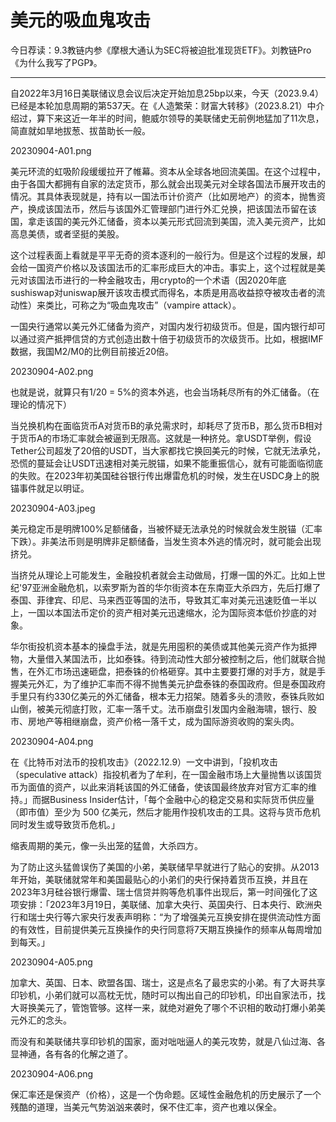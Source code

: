 # 美元的吸血鬼攻击


今日荐读：9.3教链内参《摩根大通认为SEC将被迫批准现货ETF》。刘教链Pro《为什么我写了PGP》。 

---

自2022年3月16日美联储议息会议后决定开始加息25bp以来，今天（2023.9.4）已经是本轮加息周期的第537天。在《人造繁荣：财富大转移》（2023.8.21）中介绍过，算下来这近一年半的时间，鲍威尔领导的美联储史无前例地猛加了11次息，简直就如旱地拔葱、拔苗助长一般。

20230904-A01.png

美元环流的虹吸阶段缓缓拉开了帷幕。资本从全球各地回流美国。在这个过程中，由于各国大都拥有自家的法定货币，那么就会出现美元对全球各国法币展开攻击的情况。其具体表现就是，持有以一国法币计价资产（比如房地产）的资本，抛售资产，换成该国法币，然后与该国外汇管理部门进行外汇兑换，把该国法币留在该国，拿走该国的美元外汇储备，资本以美元形式回流到美国，流入美元资产，比如高息美债，或者坚挺的美股。

这个过程表面上看就是平平无奇的资本逐利的一般行为。但是这个过程的发展，却会给一国资产价格以及该国法币的汇率形成巨大的冲击。事实上，这个过程就是美元对该国法币进行的一种金融攻击，用crypto的一个术语（因2020年底sushiswap对uniswap展开该攻击模式而得名，本质是用高收益掠夺被攻击者的流动性）来类比，可称之为“吸血鬼攻击”（vampire attack）。

一国央行通常以美元外汇储备为资产，对国内发行初级货币。但是，国内银行却可以通过资产抵押信贷的方式创造出数十倍于初级货币的次级货币。比如，根据IMF数据，我国M2/M0的比例目前接近20倍。

20230904-A02.png

也就是说，就算只有1/20 = 5%的资本外逃，也会当场耗尽所有的外汇储备。（在理论的情况下）

当兑换机构在面临货币A对货币B的承兑需求时，却耗尽了货币B，那么货币B相对于货币A的市场汇率就会被逼到无限高。这就是一种挤兑。拿USDT举例，假设Tether公司超发了20倍的USDT，当大家都找它换回美元的时候，它就无法承兑，恐慌的蔓延会让USDT迅速相对美元脱锚，如果不能重振信心，就有可能面临彻底的失败。在2023年初美国硅谷银行传出爆雷危机的时候，发生在USDC身上的脱锚事件就足以明证。

20230904-A03.jpeg

美元稳定币是明牌100%足额储备，当被怀疑无法承兑的时候就会发生脱锚（汇率下跌）。非美法币则是明牌非足额储备，当发生资本外逃的情况时，就可能会出现挤兑。

当挤兑从理论上可能发生，金融投机者就会主动做局，打爆一国的外汇。比如上世纪'97亚洲金融危机，以索罗斯为首的华尔街资本在东南亚大杀四方，先后打爆了泰国、菲律宾、印尼、马来西亚等国的法币，导致其汇率对美元迅速贬值一半以上，一国以本国法币定价的资产相对美元迅速缩水，沦为国际资本低价抄底的对象。

华尔街投机资本基本的操盘手法，就是先用囤积的美债或其他美元资产作为抵押物，大量借入某国法币，比如泰铢。待到流动性大部分被控制之后，他们就联合抛售，在外汇市场迅速砸盘，把泰铢的价格砸穿。其中主要要打爆的对手方，就是手握美元外汇，为了维护汇率而不得不抛售美元护盘泰铢的泰国政府。但是泰国政府手里只有约330亿美元的外汇储备，根本无力招架。随着多头的溃败，泰铢兵败如山倒，被美元彻底打败，汇率一落千丈。法币崩盘引发国内金融海啸，银行、股市、房地产等相继崩盘，资产价格一落千丈，成为国际游资收购的案头肉。

20230904-A04.png

在《比特币对法币的投机攻击》（2022.12.9）一文中讲到，「投机攻击（speculative attack）指投机者为了牟利，在一国金融市场上大量抛售以该国货币为面值的资产，以此来消耗该国的外汇储备，使该国最终放弃对官方汇率的维持。」而据Business Insider估计，「每个金融中心的稳定交易和实际货币供应量（即市值）至少为 500 亿美元，然后才能用作投机攻击的工具。这将与货币危机同时发生或导致货币危机。」

缩表周期的美元，像一头出笼的猛兽，大杀四方。

为了防止这头猛兽误伤了美国的小弟，美联储早早就进行了贴心的安排。从2013年开始，美联储就常年和美国最贴心的小弟们的央行保持着货币互换，并且在2023年3月硅谷银行爆雷、瑞士信贷并购等危机事件出现后，第一时间强化了这项安排：「2023年3月19日，美联储、加拿大央行、英国央行、日本央行、欧洲央行和瑞士央行等六家央行发表声明称：“为了增强美元互换安排在提供流动性方面的有效性，目前提供美元互换操作的央行同意将7天期互换操作的频率从每周增加到每天。」

20230904-A05.png

加拿大、英国、日本、欧盟各国、瑞士，这是点名了最忠实的小弟。有了大哥共享印钞机，小弟们就可以高枕无忧，随时可以掏出自己的印钞机，印出自家法币，找大哥换美元了，管饱管够。这样一来，就绝对避免了哪个不识相的敢动打爆小弟美元外汇的念头。

而没有和美联储共享印钞机的国家，面对咄咄逼人的美元攻势，就是八仙过海、各显神通，各有各的化解之道了。

20230904-A06.png

保汇率还是保资产（价格），这是一个伪命题。区域性金融危机的历史展示了一个残酷的道理，当美元气势汹汹来袭时，保不住汇率，资产也难以保全。

